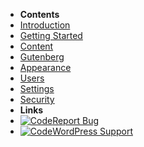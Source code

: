 - **Contents**
- [Introduction](introduction)
- [Getting Started](getting-started)
- [Content](content)
- [Gutenberg](gutenberg)
- [Appearance](appearance)
- [Users](users)
- [Settings](settings)
- [Security](security)
- **Links**
- [![Code](https://icongr.am/fontawesome/bug.svg?size=16&color=808080)Report Bug](mailto:hello@jamestarpey.com)
- [![Code](https://icongr.am/feather/code.svg?size=16&color=808080)WordPress Support](https://codex.wordpress.org)
